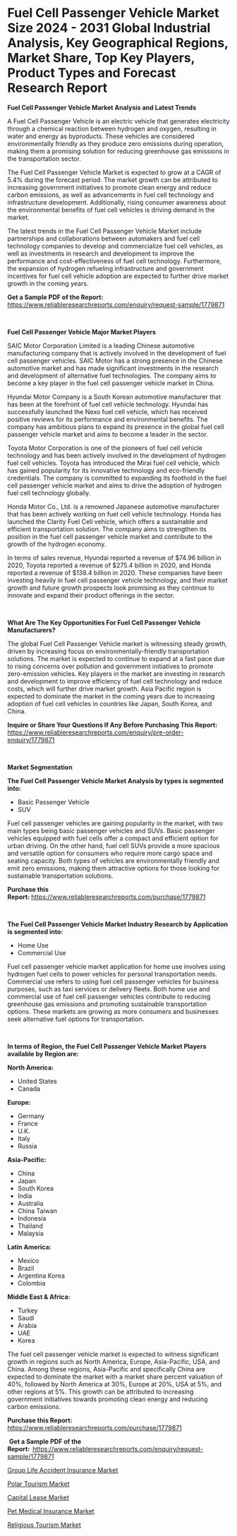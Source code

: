 <p><h1>Fuel Cell Passenger Vehicle Market Size 2024 - 2031 Global Industrial Analysis, Key Geographical Regions, Market Share, Top Key Players, Product Types and Forecast Research Report</h1></p><p><strong>Fuel Cell Passenger Vehicle Market Analysis and Latest Trends</strong></p>
<p><p>A Fuel Cell Passenger Vehicle is an electric vehicle that generates electricity through a chemical reaction between hydrogen and oxygen, resulting in water and energy as byproducts. These vehicles are considered environmentally friendly as they produce zero emissions during operation, making them a promising solution for reducing greenhouse gas emissions in the transportation sector.</p><p>The Fuel Cell Passenger Vehicle Market is expected to grow at a CAGR of 5.4% during the forecast period. The market growth can be attributed to increasing government initiatives to promote clean energy and reduce carbon emissions, as well as advancements in fuel cell technology and infrastructure development. Additionally, rising consumer awareness about the environmental benefits of fuel cell vehicles is driving demand in the market.</p><p>The latest trends in the Fuel Cell Passenger Vehicle Market include partnerships and collaborations between automakers and fuel cell technology companies to develop and commercialize fuel cell vehicles, as well as investments in research and development to improve the performance and cost-effectiveness of fuel cell technology. Furthermore, the expansion of hydrogen refueling infrastructure and government incentives for fuel cell vehicle adoption are expected to further drive market growth in the coming years.</p></p>
<p><strong>Get a Sample PDF of the Report:&nbsp;</strong> <a href="https://www.reliableresearchreports.com/enquiry/request-sample/1779871">https://www.reliableresearchreports.com/enquiry/request-sample/1779871</a></p>
<p>&nbsp;</p>
<p><strong>Fuel Cell Passenger Vehicle Major Market Players</strong></p>
<p><p>SAIC Motor Corporation Limited is a leading Chinese automotive manufacturing company that is actively involved in the development of fuel cell passenger vehicles. SAIC Motor has a strong presence in the Chinese automotive market and has made significant investments in the research and development of alternative fuel technologies. The company aims to become a key player in the fuel cell passenger vehicle market in China.</p><p>Hyundai Motor Company is a South Korean automotive manufacturer that has been at the forefront of fuel cell vehicle technology. Hyundai has successfully launched the Nexo fuel cell vehicle, which has received positive reviews for its performance and environmental benefits. The company has ambitious plans to expand its presence in the global fuel cell passenger vehicle market and aims to become a leader in the sector.</p><p>Toyota Motor Corporation is one of the pioneers of fuel cell vehicle technology and has been actively involved in the development of hydrogen fuel cell vehicles. Toyota has introduced the Mirai fuel cell vehicle, which has gained popularity for its innovative technology and eco-friendly credentials. The company is committed to expanding its foothold in the fuel cell passenger vehicle market and aims to drive the adoption of hydrogen fuel cell technology globally.</p><p>Honda Motor Co., Ltd. is a renowned Japanese automotive manufacturer that has been actively working on fuel cell vehicle technology. Honda has launched the Clarity Fuel Cell vehicle, which offers a sustainable and efficient transportation solution. The company aims to strengthen its position in the fuel cell passenger vehicle market and contribute to the growth of the hydrogen economy.</p><p>In terms of sales revenue, Hyundai reported a revenue of $74.96 billion in 2020, Toyota reported a revenue of $275.4 billion in 2020, and Honda reported a revenue of $138.4 billion in 2020. These companies have been investing heavily in fuel cell passenger vehicle technology, and their market growth and future growth prospects look promising as they continue to innovate and expand their product offerings in the sector.</p></p>
<p>&nbsp;</p>
<p><strong>What Are The Key Opportunities For Fuel Cell Passenger Vehicle Manufacturers?</strong></p>
<p><p>The global Fuel Cell Passenger Vehicle market is witnessing steady growth, driven by increasing focus on environmentally-friendly transportation solutions. The market is expected to continue to expand at a fast pace due to rising concerns over pollution and government initiatives to promote zero-emission vehicles. Key players in the market are investing in research and development to improve efficiency of fuel cell technology and reduce costs, which will further drive market growth. Asia Pacific region is expected to dominate the market in the coming years due to increasing adoption of fuel cell vehicles in countries like Japan, South Korea, and China.</p></p>
<p><strong>Inquire or Share Your Questions If Any Before Purchasing This Report:</strong> <a href="https://www.reliableresearchreports.com/enquiry/pre-order-enquiry/1779871">https://www.reliableresearchreports.com/enquiry/pre-order-enquiry/1779871</a></p>
<p>&nbsp;</p>
<p><strong>Market Segmentation</strong></p>
<p><strong>The Fuel Cell Passenger Vehicle Market Analysis by types is segmented into:</strong></p>
<p><ul><li>Basic Passenger Vehicle</li><li>SUV</li></ul></p>
<p><p>Fuel cell passenger vehicles are gaining popularity in the market, with two main types being basic passenger vehicles and SUVs. Basic passenger vehicles equipped with fuel cells offer a compact and efficient option for urban driving. On the other hand, fuel cell SUVs provide a more spacious and versatile option for consumers who require more cargo space and seating capacity. Both types of vehicles are environmentally friendly and emit zero emissions, making them attractive options for those looking for sustainable transportation solutions.</p></p>
<p><strong>Purchase this Report:&nbsp;</strong><a href="https://www.reliableresearchreports.com/purchase/1779871">https://www.reliableresearchreports.com/purchase/1779871</a></p>
<p>&nbsp;</p>
<p><strong>The Fuel Cell Passenger Vehicle Market Industry Research by Application is segmented into:</strong></p>
<p><ul><li>Home Use</li><li>Commercial Use</li></ul></p>
<p><p>Fuel cell passenger vehicle market application for home use involves using hydrogen fuel cells to power vehicles for personal transportation needs. Commercial use refers to using fuel cell passenger vehicles for business purposes, such as taxi services or delivery fleets. Both home use and commercial use of fuel cell passenger vehicles contribute to reducing greenhouse gas emissions and promoting sustainable transportation options. These markets are growing as more consumers and businesses seek alternative fuel options for transportation.</p></p>
<p>&nbsp;</p>
<p><strong>In terms of Region, the Fuel Cell Passenger Vehicle Market Players available by Region are:</strong></p>
<p>
    <p> <strong> North America: </strong>
        <ul>
            <li>United States</li>
            <li>Canada</li>
        </ul>
        </p> 
    <p> <strong> Europe: </strong>
        <ul>
            <li>Germany</li>
            <li>France</li>
            <li>U.K.</li>
            <li>Italy</li>
            <li>Russia</li>
        </ul>
        </p> 
    <p> <strong> Asia-Pacific: </strong>
        <ul>
            <li>China</li>
            <li>Japan</li>
            <li>South Korea</li>
            <li>India</li>
            <li>Australia</li>
            <li>China Taiwan</li>
            <li>Indonesia</li>
            <li>Thailand</li>
            <li>Malaysia</li>
        </ul>
        </p> 
    <p> <strong> Latin America: </strong>
        <ul>
            <li>Mexico</li>
            <li>Brazil</li>
            <li>Argentina Korea</li>
            <li>Colombia</li>
        </ul>
        </p> 
    <p> <strong> Middle East & Africa: </strong>
        <ul>
            <li>Turkey</li>
            <li>Saudi</li>
            <li>Arabia</li>
            <li>UAE</li>
            <li>Korea</li>
        </ul>
    </p>
    </p>
<p><p>The fuel cell passenger vehicle market is expected to witness significant growth in regions such as North America, Europe, Asia-Pacific, USA, and China. Among these regions, Asia-Pacific and specifically China are expected to dominate the market with a market share percent valuation of 40%, followed by North America at 30%, Europe at 20%, USA at 5%, and other regions at 5%. This growth can be attributed to increasing government initiatives towards promoting clean energy and reducing carbon emissions.</p></p>
<p><strong>Purchase this Report: </strong><a href="https://www.reliableresearchreports.com/purchase/1779871">https://www.reliableresearchreports.com/purchase/1779871</a></p>
<p>&nbsp;<strong>Get a Sample PDF of the Report:&nbsp;&nbsp;</strong><a href="https://www.reliableresearchreports.com/enquiry/request-sample/1779871">https://www.reliableresearchreports.com/enquiry/request-sample/1779871</a></p>
<p><strong></strong></p>
<p><p><a href="https://medium.com/@damionrunte/group-life-accident-insurance-market-size-market-outlook-and-market-forecast-2024-to-2031-768024f79107">Group Life Accident Insurance Market</a></p><p><a href="https://medium.com/@lacyquitzon/polar-tourism-market-comprehensive-assessment-by-type-application-and-geography-5c50424f9726">Polar Tourism Market</a></p><p><a href="https://medium.com/@damionrunte/capital-lease-market-size-reveals-the-best-marketing-channels-in-global-industry-d1dbd57dc339">Capital Lease Market</a></p><p><a href="https://medium.com/@kennethjensen27/pet-medical-insurance-market-furnishes-information-on-market-share-market-trends-and-market-cae24f1cdda3">Pet Medical Insurance Market</a></p><p><a href="https://medium.com/@lacyquitzon/religious-tourism-market-outlook-industry-overview-and-forecast-2024-to-2031-8516cd3b88b6">Religious Tourism Market</a></p></p>